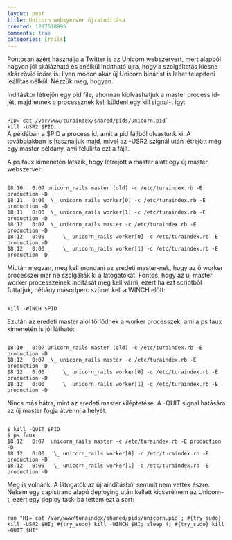 ```yaml
---
layout: post
title: Unicorn websyerver újraindítása
created: 1297618995
comments: true
categories: [rails]
---
```

Pontosan azért használja a Twitter is az Unicorn webszervert, mert alapból nagyon jól skálázható és anélkül indítható újra, hogy a szolgáltatás kiesne akár rövid időre is. Ilyen módon akár új Unicorn binárist is lehet telepíteni leállítás nélkül. Nézzük meg, hogyan.

Indításkor létrejön egy pid file, ahonnan kiolvashatjuk a master process id-jét, majd ennek a processznek kell küldeni egy kill signal-t így:

<code  class="bash">
PID=`cat /var/www/turaindex/shared/pids/unicorn.pid`
kill -USR2 $PID
</code>
A példában a $PID a process id, amit a pid fájlból olvastunk ki. A továbbiakban is használjuk majd, mivel az -USR2 szignál után létrejött még egy master példány, ami felülírta ezt a fájlt.

A ps faux kimenetén látszik, hogy létrejött a master alatt egy új master webszerver:

<code>
18:10   0:07 unicorn_rails master (old) -c /etc/turaindex.rb -E production -D
18:11   0:00  \_ unicorn_rails worker[0] -c /etc/turaindex.rb -E production -D
18:11   0:00  \_ unicorn_rails worker[1] -c /etc/turaindex.rb -E production -D
18:12   0:07  \_ unicorn_rails master -c /etc/turaindex.rb -E production -D
18:12   0:00      \_ unicorn_rails worker[0] -c /etc/turaindex.rb -E production -D
18:12   0:00      \_ unicorn_rails worker[1] -c /etc/turaindex.rb -E production -D
</code>

Miután megvan, meg kell mondani az eredeti master-nek, hogy az ő worker processzei már ne szolgálják ki a látogatókat. Fontos, hogy az új master worker processzeinek indítását meg kell várni, ezért ha ezt scriptből futtatjuk, néhány másodperc szünet kell a WINCH előtt:

<code>
kill -WINCH $PID
</code>

Ezután az eredeti master alól törlődnek a worker processzek, ami a ps faux kimenetén is jól látható:

<code>
18:10   0:07 unicorn_rails master (old) -c /etc/turaindex.rb -E production -D
18:12   0:07  \_ unicorn_rails master -c /etc/turaindex.rb -E production -D
18:12   0:00      \_ unicorn_rails worker[0] -c /etc/turaindex.rb -E production -D
18:12   0:00      \_ unicorn_rails worker[1] -c /etc/turaindex.rb -E production -D
</code>

Nincs más hátra, mint az eredeti master kiléptetése. A -QUIT signal hatására az új master fogja átvenni a helyét.

<code>
$ kill -QUIT $PID
$ ps faux
18:12   0:07  unicorn_rails master -c /etc/turaindex.rb -E production -D
18:12   0:00   \_ unicorn_rails worker[0] -c /etc/turaindex.rb -E production -D
18:12   0:00   \_ unicorn_rails worker[1] -c /etc/turaindex.rb -E production -D
</code>

Meg is volnánk. A látogatók az újraindításból semmit nem vettek észre. Nekem egy capistrano alapú deploying után kellett kicserélnem az Unicorn-t, ezért egy deploy task-ba tettem ezt a sort:

<code class="ruby">
run "HI=`cat /var/www/turaindex/shared/pids/unicorn.pid`; #{try_sudo} kill -USR2 $HI; #{try_sudo} kill -WINCH $HI; sleep 4; #{try_sudo} kill -QUIT $HI"
</code>

